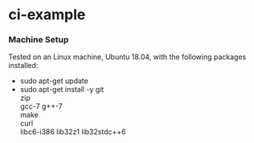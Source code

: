 # ci-example

### Machine Setup
Tested on an Linux machine, Ubuntu 18.04, with the following packages installed:
- sudo apt-get update
- sudo apt-get install -y git \
                        zip \
                        gcc-7 g++-7 \
                        make \
                        curl \
                        libc6-i386 lib32z1 lib32stdc++6                      

